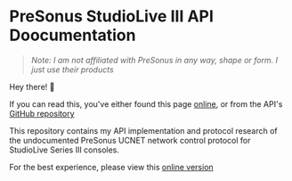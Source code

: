 # PreSonus StudioLive III API Doocumentation

> _Note: I am not affiliated with PreSonus in any way, shape or form. I just use their products_

Hey there! 🥳

If you can read this, you've either found this page [online](https://featherbear.cc/presonus-studiolive-api), or from the API's [GitHub repository](https://github.com/featherbear/presonus-studiolive-api)

This repository contains my API implementation and protocol research of the undocumented PreSonus UCNET network control protocol for StudioLive Series III consoles.  

For the best experience, please view this [online version](https://featherbear.cc/presonus-studiolive-api)
